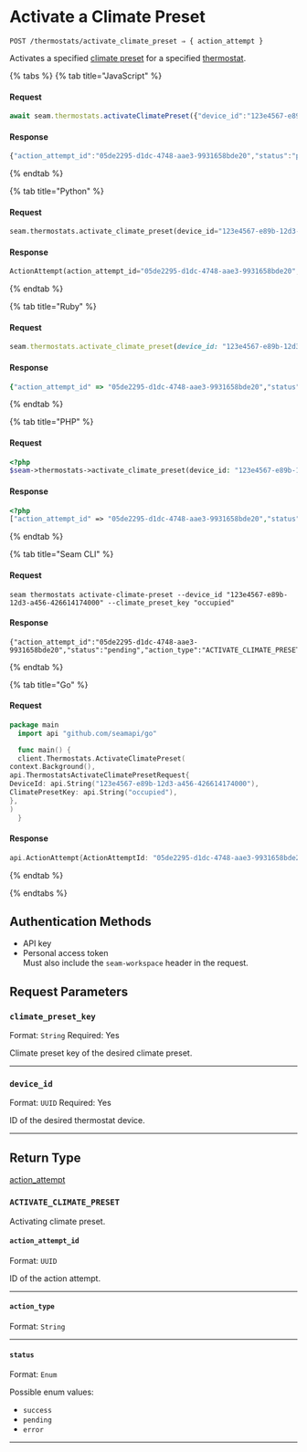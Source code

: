 # Activate a Climate Preset

```
POST /thermostats/activate_climate_preset ⇒ { action_attempt }
```

Activates a specified [climate preset](../../capability-guides/thermostats/creating-and-managing-climate-presets/README.md) for a specified [thermostat](https://docs.seam.co/latest/capability-guides/thermostats).

{% tabs %}
{% tab title="JavaScript" %}
#### Request

```javascript
await seam.thermostats.activateClimatePreset({"device_id":"123e4567-e89b-12d3-a456-426614174000","climate_preset_key":"occupied"})
```

#### Response

```javascript
{"action_attempt_id":"05de2295-d1dc-4748-aae3-9931658bde20","status":"pending","action_type":"ACTIVATE_CLIMATE_PRESET"}
```
{% endtab %}

{% tab title="Python" %}
#### Request

```python
seam.thermostats.activate_climate_preset(device_id="123e4567-e89b-12d3-a456-426614174000", climate_preset_key="occupied")
```

#### Response

```python
ActionAttempt(action_attempt_id="05de2295-d1dc-4748-aae3-9931658bde20", status="pending", action_type="ACTIVATE_CLIMATE_PRESET")
```
{% endtab %}

{% tab title="Ruby" %}
#### Request

```ruby
seam.thermostats.activate_climate_preset(device_id: "123e4567-e89b-12d3-a456-426614174000", climate_preset_key: "occupied")
```

#### Response

```ruby
{"action_attempt_id" => "05de2295-d1dc-4748-aae3-9931658bde20","status" => "pending","action_type" => "ACTIVATE_CLIMATE_PRESET"}
```
{% endtab %}

{% tab title="PHP" %}
#### Request

```php
<?php
$seam->thermostats->activate_climate_preset(device_id: "123e4567-e89b-12d3-a456-426614174000",climate_preset_key: "occupied")
```

#### Response

```php
<?php
["action_attempt_id" => "05de2295-d1dc-4748-aae3-9931658bde20","status" => "pending","action_type" => "ACTIVATE_CLIMATE_PRESET"]
```
{% endtab %}

{% tab title="Seam CLI" %}
#### Request

```seam_cli
seam thermostats activate-climate-preset --device_id "123e4567-e89b-12d3-a456-426614174000" --climate_preset_key "occupied"
```

#### Response

```seam_cli
{"action_attempt_id":"05de2295-d1dc-4748-aae3-9931658bde20","status":"pending","action_type":"ACTIVATE_CLIMATE_PRESET"}
```
{% endtab %}

{% tab title="Go" %}
#### Request

```go
package main
  import api "github.com/seamapi/go"

  func main() {
  client.Thermostats.ActivateClimatePreset(
context.Background(),
api.ThermostatsActivateClimatePresetRequest{
DeviceId: api.String("123e4567-e89b-12d3-a456-426614174000"),
ClimatePresetKey: api.String("occupied"),
},
)
  }
```

#### Response

```go
api.ActionAttempt{ActionAttemptId: "05de2295-d1dc-4748-aae3-9931658bde20", Status: "pending", ActionType: "ACTIVATE_CLIMATE_PRESET"}
```
{% endtab %}

{% endtabs %}

## Authentication Methods

- API key
- Personal access token
  <br>Must also include the `seam-workspace` header in the request.

## Request Parameters

### `climate_preset_key`

Format: `String`
Required: Yes

Climate preset key of the desired climate preset.

***

### `device_id`

Format: `UUID`
Required: Yes

ID of the desired thermostat device.

***

## Return Type

[action\_attempt](./)

### `ACTIVATE_CLIMATE_PRESET`

Activating climate preset.

#### `action_attempt_id`

Format: `UUID`

ID of the action attempt.

---

#### `action_type`

Format: `String`

---

#### `status`

Format: `Enum`

Possible enum values:
- `success`
- `pending`
- `error`

---

